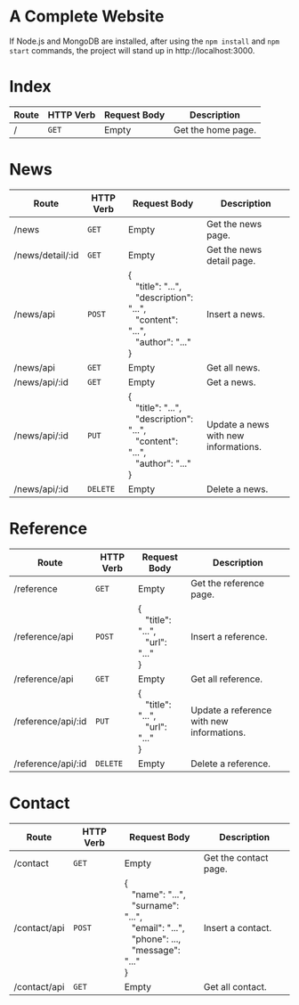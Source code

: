 # A Complete Website
If Node.js and MongoDB are installed, after using the `npm install` and `npm start` commands, the project will stand up in http://localhost:3000.


# Index
| Route | HTTP Verb | Request Body | Description |
| --- | --- | --- | --- |
| / | `GET` | Empty | Get the home page. |


# News
| Route | HTTP Verb | Request Body | Description |
| --- | --- | --- | --- |
| /news | `GET` | Empty | Get the news page. |
| /news/detail/:id | `GET` | Empty | Get the news detail page. |
| /news/api | `POST` | {<br/> &nbsp;&nbsp;&nbsp;"title": "...",<br/> &nbsp;&nbsp;&nbsp;"description": "...",<br/> &nbsp;&nbsp;&nbsp;"content": "...",<br/>	&nbsp;&nbsp;&nbsp;"author": "..."<br/>} | Insert a news. |
| /news/api | `GET` | Empty | Get all news. |
| /news/api/:id | `GET` | Empty | Get a news. |
| /news/api/:id | `PUT` | {<br/> &nbsp;&nbsp;&nbsp;"title": "...",<br/>	&nbsp;&nbsp;&nbsp;"description": "...",<br/> &nbsp;&nbsp;&nbsp;"content": "...",<br/>	&nbsp;&nbsp;&nbsp;"author": "..."<br/>} | Update a news with new informations. |
| /news/api/:id | `DELETE` | Empty | Delete a news. |


# Reference
| Route | HTTP Verb | Request Body | Description |
| --- | --- | --- | --- |
| /reference |`GET` | Empty | Get the reference page. |
| /reference/api | `POST` | {<br/> &nbsp;&nbsp;&nbsp;"title": "...",<br/> &nbsp;&nbsp;&nbsp;"url": "..."<br/>} | Insert a reference. |
| /reference/api | `GET` | Empty | Get all reference. |
| /reference/api/:id | `PUT` | {<br/> &nbsp;&nbsp;&nbsp;"title": "...",<br/> &nbsp;&nbsp;&nbsp;"url": "..."<br/>} | Update a reference with new informations. |
| /reference/api/:id | `DELETE` | Empty | Delete a reference. |


# Contact
| Route | HTTP Verb | Request Body | Description |
| --- | --- | --- | --- |
| /contact | `GET` | Empty | Get the contact page. |
| /contact/api | `POST` | {<br/> &nbsp;&nbsp;&nbsp;"name": "...",<br/> &nbsp;&nbsp;&nbsp;"surname": "...",<br/> &nbsp;&nbsp;&nbsp;"email": "...",<br/> &nbsp;&nbsp;&nbsp;"phone": ...,<br/> &nbsp;&nbsp;&nbsp;"message": "..."<br/>} | Insert a contact. |
| /contact/api | `GET` | Empty | Get all contact. |
